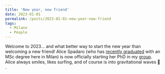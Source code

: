 ```yaml
---
title: 'New year, new friend'
date: 2023-01-01
permalink: /posts/2023-01-01-new-year-new-friend
tags:
  - Milano
  - People
---
```


Welcome to 2023… and what better way to start the new year than welcoming a new friend! Alice Spadaro (who has [recently graduated](/posts/2022-10-25-here-are-the-new-gravitational-wave-astronomers) with an MSc degree here in Milan) is now officially starting her PhD in my [group](/group). Alice always smiles, likes surfing, and of course is into gravitational waves 🙂 .

